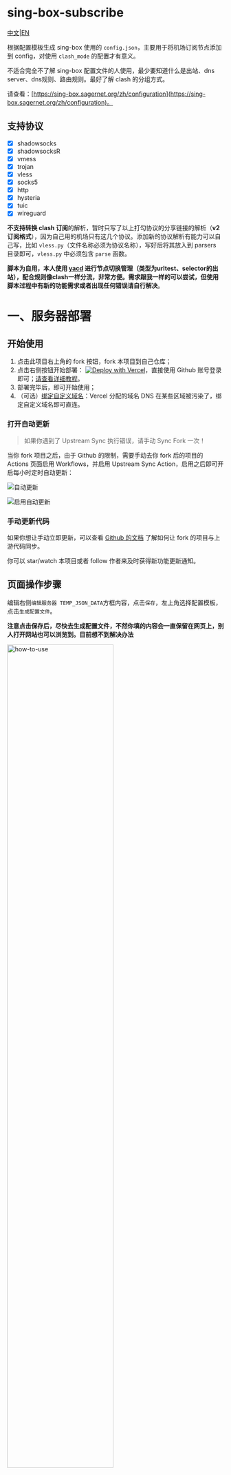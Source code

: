 # sing-box-subscribe

[中文](https://github.com/Toperlock/sing-box-subscribe/blob/main/README.md)|[EN](https://github.com/Toperlock/sing-box-subscribe/blob/main/instructions/README.md)

根据配置模板生成 sing-box 使用的 `config.json`，主要用于将机场订阅节点添加到 config，对使用 `clash_mode` 的配置才有意义。

不适合完全不了解 sing-box 配置文件的人使用，最少要知道什么是出站、dns server、dns规则、路由规则。最好了解 clash 的分组方式。

请查看：[https://sing-box.sagernet.org/zh/configuration](https://sing-box.sagernet.org/zh/configuration)。

## 支持协议
- [x] shadowsocks
- [x] shadowsocksR
- [x] vmess
- [x] trojan
- [x] vless
- [x] socks5
- [x] http
- [x] hysteria
- [x] tuic
- [x] wireguard
      
**不支持转换 clash 订阅**的解析，暂时只写了以上打勾协议的分享链接的解析（**v2订阅格式**），因为自己用的机场只有这几个协议。添加新的协议解析有能力可以自己写，比如 `vless.py`（文件名称必须为协议名称），写好后将其放入到 parsers 目录即可，`vless.py` 中必须包含 `parse` 函数。

**脚本为自用，本人使用 [yacd](https://yacd.metacubex.one) 进行节点切换管理（类型为urltest、selector的出站），配合规则像clash一样分流，非常方便。需求跟我一样的可以尝试，但使用脚本过程中有新的功能需求或者出现任何错误请自行解决**。

# 一、服务器部署

## 开始使用

1. 点击此项目右上角的 fork 按钮，fork 本项目到自己仓库；
2. 点击右侧按钮开始部署：
   [![Deploy with Vercel](https://vercel.com/button)](https://vercel.com/new/clone?repository-url=https%3A%2F%2Fgithub.com%2FYidadaa%2FChatGPT-Next-Web&env=OPENAI_API_KEY&env=CODE&project-name=chatgpt-next-web&repository-name=ChatGPT-Next-Web)，直接使用 Github 账号登录即可；[请查看详细教程](./docs/vercel-cn.md#如何新建项目)。
3. 部署完毕后，即可开始使用；
4. （可选）[绑定自定义域名](https://vercel.com/docs/concepts/projects/domains/add-a-domain)：Vercel 分配的域名 DNS 在某些区域被污染了，绑定自定义域名即可直连。

### 打开自动更新

> 如果你遇到了 Upstream Sync 执行错误，请手动 Sync Fork 一次！

当你 fork 项目之后，由于 Github 的限制，需要手动去你 fork 后的项目的 Actions 页面启用 Workflows，并启用 Upstream Sync Action，启用之后即可开启每小时定时自动更新：

![自动更新](https://github.com/Toperlock/ChatGPT-Next-Web/raw/main/docs/images/enable-actions.jpg)

![启用自动更新](https://github.com/Toperlock/ChatGPT-Next-Web/raw/main/docs/images/enable-actions-sync.jpg)

### 手动更新代码

如果你想让手动立即更新，可以查看 [Github 的文档](https://docs.github.com/en/pull-requests/collaborating-with-pull-requests/working-with-forks/syncing-a-fork) 了解如何让 fork 的项目与上游代码同步。

你可以 star/watch 本项目或者 follow 作者来及时获得新功能更新通知。

## 页面操作步骤

编辑右侧`编辑服务器 TEMP_JSON_DATA`方框内容，点击`保存`，左上角选择配置模板，点击`生成配置文件`。

**注意点击保存后，尽快去生成配置文件，不然你填的内容会一直保留在网页上，别人打开网站也可以浏览到。目前想不到解决办法**

<div align="left">
  <img src="https://github.com/Toperlock/sing-box-subscribe/assets/86833913/c3c39033-079e-497c-86ef-532337d0262b" alt="how-to-use" width="70%" />
  <img src="https://github.com/Toperlock/sing-box-subscribe/assets/86833913/86334052-29ad-4677-bb65-b24bcc01030e" alt="fill-in" width="70%" />
  <img src="https://github.com/Toperlock/sing-box-subscribe/assets/86833913/60b89287-8b4d-4032-b876-a8eed37de171" alt="result" width="70%" />
</div>


# 二、本地安装
### PC安装3.10及以上的[python](https://www.python.org/)版本，注意安装步骤里把python添加到系统环境变量（google安装步骤）

<div align="left">
  <img src="https://github.com/Toperlock/sing-box-subscribe/assets/86833913/f387322b-a602-40df-b3b6-95561329f2f8" alt="install" width="60%" />
</div>

### 在终端输入下面指令安装依赖（Mac把pip改为pip3）：

```
pip install requests paramiko scp
```

<div align="left">
  <img src="https://github.com/Toperlock/sing-box-subscribe/assets/86833913/0fc03b49-4c57-4ef3-a4fc-044c1a108d75" alt="install" width="60%" />
</div>

### 下载这个 `sing-box-subscribe` 项目，打开终端进入当前项目路径（可以直接在文件路径输入`cmd`）

<div align="left">
  <img src="https://github.com/Toperlock/sing-box-subscribe/assets/86833913/73f05ba8-105c-4f10-8e6c-16e27f26c084" alt="run" width="60%" />
</div>

### 把订阅链接放到 `providers.json` ，编辑好 `config_template_groups_tun.json` 模板使用下面的命令运行脚本：

```
python main.py
```

### 使用过程中提示python没有模块就安装对应的模块，例如下面提示就输入指令（Mac把pip改为pip3）：

```
pip install chardet
```
<div align="left">
  <img src="https://github.com/Toperlock/sing-box-subscribe/assets/86833913/1762db84-23f5-4cbd-a9d1-df3ca253396c" alt="install" width="60%" />
</div>

windows系统建议将命令添加到批处理程序运行。

使用前先编辑 `providers.json` 文件以及 config_template 目录下的 `.json` 模板文件。

已内置懒人 `config_template_groups_tun` 文件，请在模板里修改筛选节点
* 实现 `Openai` 分流
* 实现 `Google` 分流
* 实现 `Telegram` 分流
* 实现 `Twitter` 分流
* 实现 `Facebook` 分流
* 实现 `Amazon` 分流
* 实现 `Apple` 分流
* 实现 `Microsoft` 分流
* 实现 `Game` 分流
* 实现 `Bilibili` 分流
* 实现 `Youtube` 分流
* 实现 `Netflix` 分流
* 实现 `Hbo` 分流
* 实现 `Disney` 分流
* 实现 `Prime Video` 分流

# providers.json文件
在这个文件中添加订阅链接，以及基础设置。
```json
{
    "subscribes":[
        {
            "url": "订阅地址",
            "tag": "机场1",
            "enabled": true,
            "emoji": 1,
            "prefix": ""
        },
        {
            "url": "订阅地址",
            "tag": "机场2",
            "enabled": false,
            "emoji": 0,
            "prefix": "❤️机场前缀 - "
        }
    ],
    "auto_set_outbounds_dns":{
        "proxy": "",
        "direct": ""
    },
    "save_config_path": "./config.json",
    "auto_backup": false,
    "exlude_protocol":""
}
```
- `url`：必须。

> 支持设置机场普通的v2订阅链接（**内容为base64编码**）

> 本地文件路径（**内容为URI的链接**）
       
      本地文件比如txt文件，需要在文件中每行一个添加单节点分享链接，比如 `ss://` 开头（非订阅链接）。

      本地文件需要保存到相同盘符，本地路径格式： `/Desktop/sing-box-subscribe/xx.txt` 或者是与 `main.py` 相同文件夹里相对路径格式： `./xx.txt`。

- `tag`：必须。

> config 模板里填上此处写的tag才能添加此订阅。此处的 `"机场1"` 对应 config 模板中的 `"{机场1}"` 具体使用方法可以查看下方的 config 模板部分。

<details>
      <summary>tag截图参考</summary>
      
<div align="left">
<img src="https://github.com/Toperlock/sing-box-subscribe/assets/86833913/b8673073-7160-429f-9ced-3eae7925036e" alt="download" width="50%" />
</div>

</details>
      
- `enabled`：非必需。**将其设置为 false 时，此订阅会被忽略**。

- `emoji`：非必需。**将其设置为 false 或 0 时，节点名称不会添加国旗emoji**。

- `prefix`：非必需。设置自定义前缀，前缀会添加到对应节点名称前。如果没有设置，则不添加前缀。

<details>
      <summary>prefix效果参考</summary>
      
![Snipaste_2023-05-02_12-53-27](https://user-images.githubusercontent.com/21310130/235582317-6bb3d0a6-916f-445f-999b-f17b3db41eea.png)

</details>

- `auto_set_outbounds_dns`：非必需。
> 包含 `proxy` 和 `direct` 设置项。

> `proxy` 和 `direct` 应该设置为 config 模板文件中存在的 `dns server` 的 `tag`。

> 设置此项后，脚本会自动适配 路由规则 到 dns 规则。

> 将路由规则中 `direct` 出站 的 `dns server` 设置为选项中指定的 `direct` 出站。

> 将路由规则中需要代理的 出站 设置为对应的 `proxy` 出站，脚本会自动创建对应出站的 `dns server`，以 `proxy` 设置项指定的 `dns server` 为模板。
 
- `save_config_path`：必需。设置生成的配置文件路径。
 
- `auto_backup`：非必需。
> 设置为 true 时，脚本会将当前使用的sing-box配置文件更名为 `原文件名称.当前时间.bak` 进行备份，避免生成错误的配置文件后无法挽回。
 
- `exlude_protocol`：非必需。
> 设置不解析的协议，多个使用英文逗号分隔，比如ssr,vmess。

> 使用此设置中的协议的分享链接会被忽略。

> ~~sing-box release中的程序没有支持ssr（需要自己添加参数构建），所以此设置可能有用。~~

# config模板文件
脚本会在 config_template 目录下查找 json 模板文件，脚本运行时可以选择使用的模板文件。

比如目录下存在 `tun.json` 和 `socks.json` 两个模板文件。

![Snipaste_2023-03-24_22-16-49](https://user-images.githubusercontent.com/21310130/227548643-ffbf3825-9304-4df7-9b65-82a935227aef.png)

脚本不会检查模板文件的正确性，模板文件不正确会出现错误并无法运行脚本。

目录下自带有一个模板，根据需要修改。
```json
{
  "dns": {
    "servers": [
      {
        "tag": "proxyDns",
        "address": "8.8.8.8",
        "detour": "proxy"
      },
      {
        "tag": "localDns",
        "address": "local",
        "detour": "direct"
      },
      {
        "tag": "block",
        "address": "rcode://success"
      },
      {
        "tag": "remote",
        "address": "fakeip"
      }
    ],
    "rules": [
      {
        "geosite": "category-ads-all",
        "server": "block",
        "disable_cache": true
      },
      {
        "outbound": "any",
        "server": "localDns"
      },
      {
        "geosite": [
          "private",
          "cn"
        ],
        "server": "localDns"
      },
      {
        "query_type": [
          "A",
          "AAAA"
        ],
        "server": "remote"
      }
    ],
    "fakeip": {
      "enabled": true,
      "inet4_range": "198.18.0.0/15",
      "inet6_range": "fc00::/18"
    },
    "final": "proxyDns",
    "independent_cache": true,
    "strategy": "ipv4_only"
  },
  "inbounds": [
    {
      "type": "mixed",
      "tag": "mixed-in",
      "listen": "127.0.0.1",
      "listen_port": 7890,
      "sniff": true,
      "sniff_override_destination": false,
      "domain_strategy": "ipv4_only"
    },
    {
      "type": "tun",
      "tag": "tun-in",
      "inet4_address": "172.19.0.1/30",
      "inet6_address": "fdfe:dcba:9876::1/126",
      "mtu": 9000,
      "auto_route": true,
      "strict_route": true,
      "sniff": true,
      "endpoint_independent_nat": false,
      "stack": "system",
      "platform": {
        "http_proxy": {
          "enabled": true,
          "server": "127.0.0.1",
          "server_port": 7890
        }
      }
    }
  ],
  "outbounds": [
    {
      "tag":"proxy",
      "type":"selector",
      "outbounds":[
        "auto",
        "{all}"//所有订阅所有节点添加到此标记所在位置
      ]
    },
    {
      "tag":"netflix",
      "type":"selector",
      "outbounds":[
        "{机场1}",//订阅tag为 机场1 的节点将添加到此标记所在位置
        "{机场2}"//订阅tag为 机场2 的节点将添加到此标记所在位置
      ],
      "filter":[//过滤节点，按顺序执行
        //如果机场1，机场2有节点 sg、新加坡、tw、台湾，他们共同组成 netflix 组
        {"action":"include","keywords":["sg","新加坡","tw","台湾"]},
        //for里面设置为机场1，代表此条规则只对机场1起作用
        {"action":"exlude","keywords":["ˣ²"],"for":["机场1"]}
        //执行完第二个规则后 netflix 组将机场1 中包含 ˣ² 的节点
      ]
    },
    {
      "tag":"speedtest",
      "type":"selector",
      "outbounds":[
        "direct",
        "proxy"
      ]
    },
    {
      "tag":"auto",
      "type":"urltest",
      "outbounds":[
        "{all}"
      ],
      "url": "http://www.gstatic.com/generate_204",
      "interval": "1m",
      "tolerance": 50
    },
    {
      "type": "direct",
      "tag": "direct"
    },
    {
      "type": "dns",
      "tag": "dns"
    },
    {
      "type": "block",
      "tag": "block"
    }
  ],
  "route": {
    "rules": [
      {
        "protocol": "dns",
        "outbound": "dns"
      },
      {
        "network": "udp",
        "port": 443,
        "outbound": "block"
      },
      {
        "geosite": "category-ads-all",
        "outbound": "block"
      },
      {
        "geosite": [
          "private",
          "cn"
        ],
        "outbound": "direct"
      },
      {
        "geoip": [
          "private",
          "cn"
        ],
        "outbound": "direct"
      },
      {
        "clash_mode": "direct",
        "outbound": "direct"
      },
      {
        "domain": [
          "clash.razord.top",
          "yacd.haishan.me"
        ],
        "outbound": "direct"
      },
      {
        "domain_keyword":[
          "speedtest"
        ],
        "domain_suffix":[
          "cdnst.net",
          "ziffstatic.com"
        ],
        "outbound": "speedtest"
      },
      {
        "geoip":"netflix",
        "geosite":"netflix",
        "outbound":"netflix"
      }
    ],
    "auto_detect_interface": true
  },
  "experimental": {
    "clash_api": {
      "external_controller": "127.0.0.1:9090",
      "external_ui": "ui",
      "default_mode": "rule",
      "store_selected": true
    }
  }
}
```
模板文件基本等同于 sing-box config，不过有一些新的参数，比如 `{all}`、`{机场tag}`、`filter`，所有参数仅在 `clash_mode` 的出站方式下才会生效，出站类型为 `urltest`、`selector`。
```json
{
  "tag":"proxy",
  "type":"selector",
  "outbounds":[
    "auto",
    "{all}"//所有订阅所有节点添加到此标记所在位置
  ],
  "filter":[
    //此条过滤将会删除 机场1 中包含 ˣ² 的节点
    {"action":"exlude","keywords":["ˣ²"],"for":["机场1"]}
  ]
},
{
  "tag":"netflix",
  "type":"selector",
  "outbounds":[
    "{机场1}",//订阅tag为 机场1 的节点将添加到此标记所在位置
    "{机场2}"//订阅tag为 机场2 的节点将添加到此标记所在位置
  ],
  "filter":[
    //如果机场1，机场2有节点 sg、新加坡、tw、台湾，他们共同组成 netflix 组
    {"action":"include","keywords":["sg","新加坡","tw","台湾"]},
    //for里面设置为机场1，代表此条规则只对机场1起作用
    {"action":"exlude","keywords":["ˣ²"],"for":["机场1"]}
    //执行完第二个规则后 netflix 组将机场1 中包含 ˣ² 的节点
  ]
}
```
- `{all}`：表示所有订阅中的所有节点。脚本会将所有节点添加到有此标识的 `outbounds` 中。

- `{机场tag}`：在 `providers.json` 中设置的机场 `tag` 可以用于此处，代表此订阅中的所有节点。

- `filter`：非必需。节点过滤，为一个数组对象，可以添加任意条规则，格式为:
```json
"filter":[
    {"action":"include","keywords":["保留关键字1","保留关键字2"]},
    {"action":"exlude","keywords":["排除关键字1","排除关键字2"],"for":["机场1tag","机场2tag"]}
  ]
```
- **关键字大小写敏感**

- `include`：后面添加要保留的关键字，名称中包含这些关键字的节点都将被保留，其他节点会被删除。

- `exlude`：后面添加要排除的关键字，名称中包含这些关键字的节点都将被删除，其他节点会被保留。

- `for`：非必需。设置机场 `tag`，可以多个，表示此规则只对指定的机场起作用，其他机场会忽略这个规则。

多个规则会按顺序执行过滤。

# Windows sing-box 使用方法

1. 下载Windows客户端程序[sing-box-windows-amd64.zip](https://github.com/SagerNet/sing-box/releases)。
2. 新建一个批处理文件，内容为 `start /min sing-box.exe run`。
3. 参考[客户端配置](https://github.com/chika0801/sing-box-examples/blob/main/Tun/config_client_windows.json)示例，按需修改后将文件名改为 **config.json**，与 **sing-box.exe**，批处理文件放在同一文件夹里。
4. 右键点击 **sing-box.exe** 选择属性，选择兼容性，选择以管理员身份运行此程序，确定。
5. 运行批处理文件，在弹出的用户账户控制对话框中，选择是。

<details>
      <summary><b>效果参考</b></summary>

具体效果根据个人的出站及规则设置决定。

<div align="left">
  <img src="https://user-images.githubusercontent.com/21310130/227577941-01c80cfc-1cd9-4f95-a709-f5442a2a2058.png" alt="download" width="50%" />
  <img src="https://user-images.githubusercontent.com/21310130/227577968-6747c7aa-db61-4f6c-b7cc-e3802e34cc3d.png" alt="download" width="50%" />
  <img src="https://github.com/Toperlock/sing-box-subscribe/assets/86833913/955968d7-98e7-4bd2-a582-02576877dba1" alt="download" width="50%" />
  <img src="https://github.com/Toperlock/sing-box-subscribe/assets/86833913/9e7c35ff-c6c4-46c4-a74b-624ff72c17ea" alt="download" width="50%" />
</div>

</details>

# 感谢
- [sing-box](https://github.com/SagerNet/sing-box)
- [yacd](https://github.com/haishanh/yacd)
- [clash](https://github.com/Dreamacro/clash)
- [sing-box-examples@chika0801](https://github.com/chika0801/sing-box-examples)

部分协议解析参考了[convert2clash](https://github.com/waited33/convert2clash)
